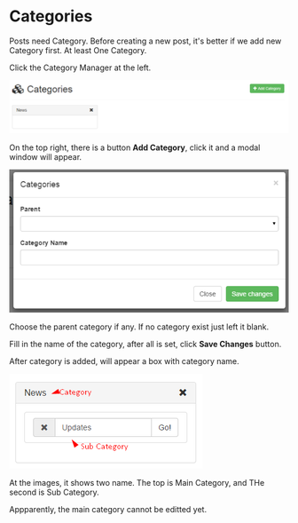 # Categories

Posts need Category. Before creating a new post, it's better if we add new Category first. At least One Category. 

Click the Category Manager at the left. 

![Category Manager](../img/categories-manager.png)

On the top right, there is a button **Add Category**, click it and a modal window will appear. 

![Category Form](../img/categories-form.png)

Choose the parent category if any. If no category exist just left it blank.

Fill in the name of the category, after all is set, click **Save Changes** button.

After category is added, will appear a box with category name. 

![Category List](../img/categories-list.png)

At the images, it shows two name. The top is Main Category, and THe second is Sub Category. 

Appparently, the main category cannot be editted yet. 
